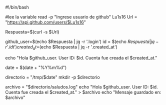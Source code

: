 #!/bin/bash

#lee la variable 
read -p "Ingrese usuario de github" Lu1s16
Url = "https://api.github.com/users/$Lu1s16"

Respuesta=$(curl -s $Url)

github_user=$(echo $Respuesta | jq -r '.login')
id = $(echo $Respuesta | jq -r '.idt')
created_at=$(echo $Respuesta | jq -r '.created_at')

echo "Hola $github_user. User ID: $id. Cuenta fue creada el $created_at."

date = $(date + "%Y%m%d")

directorio = "/tmp/$date"
mkdir -p $directorio

archivo = "$directorio/saludos.log"
echo "Hola $github_user. User ID: $id. Cuenta fue creada el $created_at." > $archivo
echo "Mensaje guardado en: $archivo"
